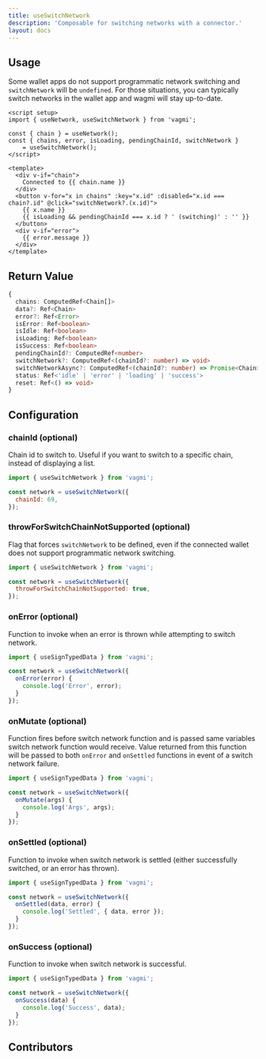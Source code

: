 ```yaml
---
title: useSwitchNetwork
description: 'Composable for switching networks with a connector.'
layout: docs
---
```


## Usage

Some wallet apps do not support programmatic network switching and `switchNetwork` will be `undefined`. For those situations, you can typically switch networks in the wallet app and wagmi will stay up-to-date.

```vue
<script setup>
import { useNetwork, useSwitchNetwork } from 'vagmi';

const { chain } = useNetwork();
const { chains, error, isLoading, pendingChainId, switchNetwork }
    = useSwitchNetwork();
</script>

<template>
  <div v-if="chain">
    Connected to {{ chain.name }}
  </div>
  <button v-for="x in chains" :key="x.id" :disabled="x.id === chain?.id" @click="switchNetwork?.(x.id)">
    {{ x.name }}
    {{ isLoading && pendingChainId === x.id ? ' (switching)' : '' }}
  </button>
  <div v-if="error">
    {{ error.message }}
  </div>
</template>
```

## Return Value

```ts
{
  chains: ComputedRef<Chain[]>
  data?: Ref<Chain>
  error?: Ref<Error>
  isError: Ref<boolean>
  isIdle: Ref<boolean>
  isLoading: Ref<boolean>
  isSuccess: Ref<boolean>
  pendingChainId?: ComputedRef<number>
  switchNetwork?: ComputedRef<(chainId?: number) => void>
  switchNetworkAsync?: ComputedRef<(chainId?: number) => Promise<Chain>>
  status: Ref<'idle' | 'error' | 'loading' | 'success'>
  reset: Ref<() => void>
}
```

## Configuration

### chainId (optional)

Chain id to switch to. Useful if you want to switch to a specific chain, instead of displaying a list.

```js
import { useSwitchNetwork } from 'vagmi';

const network = useSwitchNetwork({
  chainId: 69,
});
```

### throwForSwitchChainNotSupported (optional)

Flag that forces `switchNetwork` to be defined, even if the connected wallet does not support programmatic network switching.

```js
import { useSwitchNetwork } from 'vagmi';

const network = useSwitchNetwork({
  throwForSwitchChainNotSupported: true,
});
```

### onError (optional)

Function to invoke when an error is thrown while attempting to switch network.

```js
import { useSignTypedData } from 'vagmi';

const network = useSwitchNetwork({
  onError(error) {
    console.log('Error', error);
  }
});
```

### onMutate (optional)

Function fires before switch network function and is passed same variables switch network function would receive. Value returned from this function will be passed to both `onError` and `onSettled` functions in event of a switch network failure.

```js
import { useSignTypedData } from 'vagmi';

const network = useSwitchNetwork({
  onMutate(args) {
    console.log('Args', args);
  }
});
```

### onSettled (optional)

Function to invoke when switch network is settled (either successfully switched, or an error has thrown).

```js
import { useSignTypedData } from 'vagmi';

const network = useSwitchNetwork({
  onSettled(data, error) {
    console.log('Settled', { data, error });
  }
});
```

### onSuccess (optional)

Function to invoke when switch network is successful.

```js
import { useSignTypedData } from 'vagmi';

const network = useSwitchNetwork({
  onSuccess(data) {
    console.log('Success', data);
  }
});
```

## Contributors
<Contributors fn="useSignTypedData"></Contributors>
